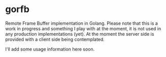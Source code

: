 # gorfb

Remote Frame Buffer implementation in Golang. Please note that this is a work in progress and something I play with at the moment, it is not used in any production implementations (yet). At the moment the server side is provided with a client side being contemplated.

I'll add some usage information here soon.
